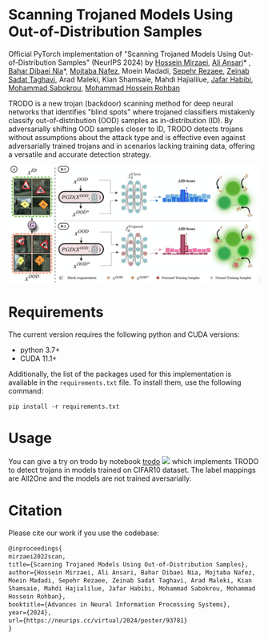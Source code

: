 # Scanning Trojaned Models Using Out-of-Distribution Samples
Official PyTorch implementation of "Scanning Trojaned Models Using Out-of-Distribution Samples" (NeurIPS 2024) by [Hossein Mirzaei](https://scholar.google.com/citations?user=gISaPsoAAAAJ&hl=en), [Ali Ansari](https://scholar.google.com/citations?user=WYxYPXUAAAAJ)* , [Bahar Dibaei Nia](https://scholar.google.com/citations?hl=en&user=R3e5mekAAAAJ)*, [Mojtaba Nafez](https://scholar.google.com/citations?user=v0QfY20AAAAJ&hl=en), Moein Madadi, [Sepehr Rezaee](https://scholar.google.com/citations?hl=en&user=kYl9IWkAAAAJ), [Zeinab Sadat Taghavi](https://scholar.google.com/citations?hl=en&user=G9So2dEAAAAJ), Arad Maleki, Kian Shamsaie, Mahdi Hajialilue, [Jafar Habibi](https://scholar.google.com/citations?user=fKvyreEAAAAJ&hl=en), [Mohammad Sabokrou](https://scholar.google.com/citations?user=jqHXvT0AAAAJ&hl=en), [Mohammad Hossein Rohban](https://scholar.google.com/citations?user=pRyJ6FkAAAAJ&hl=en)

TRODO is a new trojan (backdoor) scanning method for deep neural networks that identifies "blind spots" where trojaned classifiers mistakenly classify out-of-distribution (OOD) samples as in-distribution (ID). By adversarially shifting OOD samples closer to ID, TRODO detects trojans without assumptions about the attack type and is effective even against adversarially trained trojans and in scenarios lacking training data, offering a versatile and accurate detection strategy.

<p align="center">
<img src="figures/main_figure.jpg" alt="Main method overview"/>
</p>

# Requirements

The current version requires the following python and CUDA versions:
- python 3.7+
- CUDA 11.1+

Additionally, the list of the packages used for this implementation is available in the `requirements.txt` file. To install them, use the following command:
```
pip install -r requirements.txt
```

# Usage

You can give a try on trodo by notebook [trodo](TRODO.ipynb) [![][colab]][colab-trodo] which implements TRODO to detect trojans in models trained on CIFAR10 dataset. The label mappings are All2One and the models are not trained aversarially.

[colab]: <https://colab.research.google.com/assets/colab-badge.svg>
[colab-trodo]: <https://colab.research.google.com/github/Allliance/trodo/blob/main/trodo.ipynb>

# Citation 
Please cite our work if you use the codebase: 
```
@inproceedings{
mirzaei2022scan,
title={Scanning Trojaned Models Using Out-of-Distribution Samples},
author={Hossein Mirzaei, Ali Ansari, Bahar Dibaei Nia, Mojtaba Nafez, Moein Madadi, Sepehr Rezaee, Zeinab Sadat Taghavi, Arad Maleki, Kian Shamsaie, Mahdi Hajialilue, Jafar Habibi, Mohammad Sabokrou, Mohammad Hossein Rohban},
booktitle={Advances in Neural Information Processing Systems},
year={2024},
url={https://neurips.cc/virtual/2024/poster/93781}
}
```
